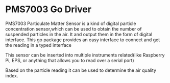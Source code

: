 # PMS7003 Go Driver
PMS7003 Particulate Matter Sensor is a kind of digital particle concentration sensor,which can be used to obtain the number of suspended particles in the air. It and output them in the form of digital
interface. This go package provides an easy interface to connect and get the reading in a typed interface

This sensor can be inserted into multiple instruments related(like Raspberry Pi, EPS, or anything that allows you to read over a serial port)

Based on the particle reading it can be used to determine the air quality index.




